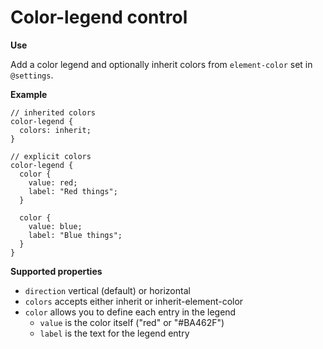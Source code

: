 # Color-legend control

**Use**

Add a color legend and optionally inherit colors from `element-color` set in `@settings`.

**Example**

```
// inherited colors
color-legend {
  colors: inherit;
}

// explicit colors
color-legend {
  color {
    value: red;
    label: "Red things";
  }

  color {
    value: blue;
    label: "Blue things";
  }
}
```

**Supported properties**

* `direction` vertical (default) or horizontal
* `colors` accepts either inherit or inherit-element-color
* `color` allows you to define each entry in the legend
  * `value` is the color itself ("red" or "#BA462F")
  * `label` is the text for the legend entry
